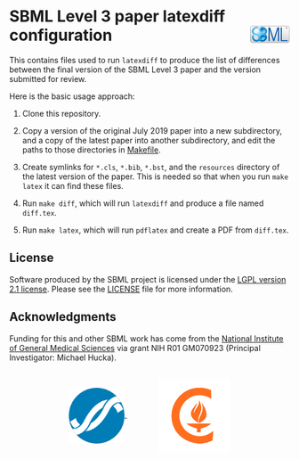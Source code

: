 SBML Level 3 paper latexdiff configuration<img width="14%" align="right" src=".graphics/sbml-badge.svg">
==========================================

This contains files used to run `latexdiff` to produce the list of differences between the final version of the SBML Level&nbsp;3 paper and the version submitted for review.

Here is the basic usage approach:

1. Clone this repository.

2. Copy a version of the original July 2019 paper into a new subdirectory, and a copy of the latest paper into another subdirectory, and edit the paths to those directories in [Makefile](Makefile).

3. Create symlinks for `*.cls`, `*.bib`, `*.bst`, and the `resources` directory of the latest version of the paper.  This is needed so that when you run `make latex` it can find these files.

4. Run `make diff`, which will run `latexdiff` and produce a file named `diff.tex`.

5. Run `make latex`, which will run `pdflatex` and create a PDF from `diff.tex`.

License
-------

Software produced by the SBML project is licensed under the [LGPL version 2.1 license](https://choosealicense.com/licenses/lgpl-2.1/).  Please see the [LICENSE](LICENSE) file for more information.

Acknowledgments
---------------

Funding for this and other SBML work has come from the [National Institute of General Medical Sciences](https://www.nigms.nih.gov) via grant NIH R01&nbsp;GM070923 (Principal Investigator: Michael Hucka).

<br>
<div align="center">
  <a href="https://www.nigms.nih.gov">
    <img valign="middle"  height="100" src=".graphics/US-NIH-NIGMS-Logo.svg">
  </a>
  &nbsp;&nbsp;&nbsp;&nbsp;&nbsp;&nbsp;
  &nbsp;&nbsp;&nbsp;&nbsp;&nbsp;&nbsp;
  <a href="https://www.caltech.edu">
    <img valign="middle" height="130" src=".graphics/caltech-round.png">
  </a>
</div>

